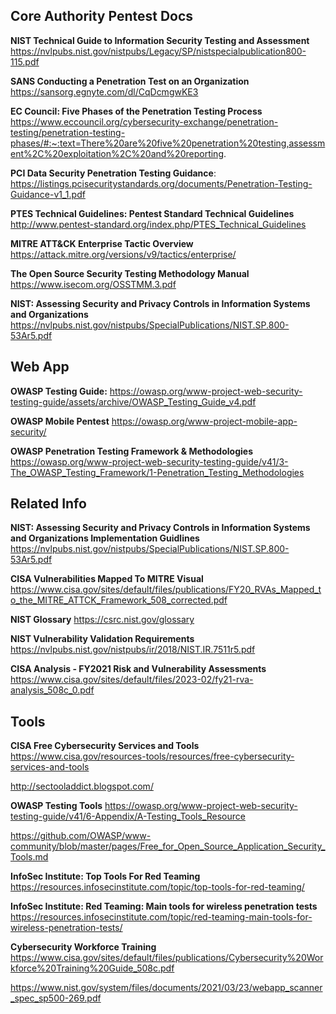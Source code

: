## **Core Authority Pentest Docs** 

**NIST Technical Guide to Information Security Testing and Assessment**
https://nvlpubs.nist.gov/nistpubs/Legacy/SP/nistspecialpublication800-115.pdf

**SANS Conducting a Penetration Test on an Organization**
https://sansorg.egnyte.com/dl/CqDcmgwKE3

**EC Council: Five Phases of the Penetration Testing Process**
https://www.eccouncil.org/cybersecurity-exchange/penetration-testing/penetration-testing-phases/#:~:text=There%20are%20five%20penetration%20testing,assessment%2C%20exploitation%2C%20and%20reporting.

**PCI Data Security Penetration Testing Guidance**:
https://listings.pcisecuritystandards.org/documents/Penetration-Testing-Guidance-v1_1.pdf

**PTES Technical Guidelines: Pentest Standard Technical Guidelines**
http://www.pentest-standard.org/index.php/PTES_Technical_Guidelines

**MITRE ATT&CK Enterprise Tactic Overview**
https://attack.mitre.org/versions/v9/tactics/enterprise/

**The Open Source Security Testing Methodology Manual**
https://www.isecom.org/OSSTMM.3.pdf

**NIST: Assessing Security and Privacy Controls in Information Systems and Organizations**
https://nvlpubs.nist.gov/nistpubs/SpecialPublications/NIST.SP.800-53Ar5.pdf

## **Web App**

**OWASP Testing Guide:**
https://owasp.org/www-project-web-security-testing-guide/assets/archive/OWASP_Testing_Guide_v4.pdf

**OWASP Mobile Pentest**
https://owasp.org/www-project-mobile-app-security/

**OWASP Penetration Testing Framework & Methodologies**
https://owasp.org/www-project-web-security-testing-guide/v41/3-The_OWASP_Testing_Framework/1-Penetration_Testing_Methodologies

## **Related Info**

**NIST: Assessing Security and Privacy Controls in Information Systems and Organizations Implementation Guidlines**
https://nvlpubs.nist.gov/nistpubs/SpecialPublications/NIST.SP.800-53Ar5.pdf

**CISA Vulnerabilities Mapped To MITRE Visual**
https://www.cisa.gov/sites/default/files/publications/FY20_RVAs_Mapped_to_the_MITRE_ATTCK_Framework_508_corrected.pdf

**NIST Glossary**
https://csrc.nist.gov/glossary

**NIST Vulnerability Validation Requirements**
https://nvlpubs.nist.gov/nistpubs/ir/2018/NIST.IR.7511r5.pdf

**CISA Analysis - FY2021 Risk and Vulnerability Assessments**
https://www.cisa.gov/sites/default/files/2023-02/fy21-rva-analysis_508c_0.pdf

## **Tools**
**CISA Free Cybersecurity Services and Tools**
https://www.cisa.gov/resources-tools/resources/free-cybersecurity-services-and-tools

http://sectooladdict.blogspot.com/

**OWASP Testing Tools**
https://owasp.org/www-project-web-security-testing-guide/v41/6-Appendix/A-Testing_Tools_Resource

https://github.com/OWASP/www-community/blob/master/pages/Free_for_Open_Source_Application_Security_Tools.md

**InfoSec Institute: Top Tools For Red Teaming**
https://resources.infosecinstitute.com/topic/top-tools-for-red-teaming/

**InfoSec Institute: Red Teaming: Main tools for wireless penetration tests**
https://resources.infosecinstitute.com/topic/red-teaming-main-tools-for-wireless-penetration-tests/

**Cybersecurity Workforce Training**
https://www.cisa.gov/sites/default/files/publications/Cybersecurity%20Workforce%20Training%20Guide_508c.pdf

https://www.nist.gov/system/files/documents/2021/03/23/webapp_scanner_spec_sp500-269.pdf
